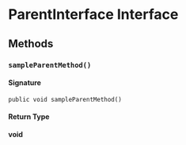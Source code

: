 # ParentInterface Interface

## Methods
### `sampleParentMethod()`

#### Signature
```apex
public void sampleParentMethod()
```

#### Return Type
**void**